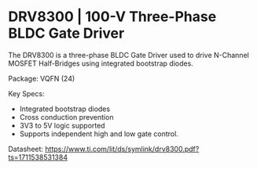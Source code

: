 # DRV8300 | 100-V Three-Phase BLDC Gate Driver

The DRV8300 is a three-phase BLDC Gate Driver used to drive N-Channel MOSFET Half-Bridges using integrated bootstrap diodes.

Package: VQFN (24)

Key Specs:
- Integrated bootstrap diodes
- Cross conduction prevention
- 3V3 to 5V logic supported
- Supports independent high and low gate control.

Datasheet: https://www.ti.com/lit/ds/symlink/drv8300.pdf?ts=1711538531384